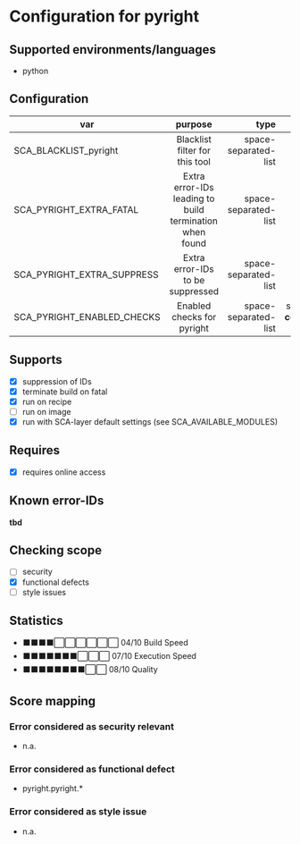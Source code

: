 # Configuration for pyright

## Supported environments/languages

* python

## Configuration

| var | purpose | type | default |
| ------------- |:-------------:| -----:| -----:
| SCA_BLACKLIST_pyright | Blacklist filter for this tool | space-separated-list | "linux-*"
| SCA_PYRIGHT_EXTRA_FATAL | Extra error-IDs leading to build termination when found | space-separated-list | ""
| SCA_PYRIGHT_EXTRA_SUPPRESS | Extra error-IDs to be suppressed | space-separated-list | ""
| SCA_PYRIGHT_ENABLED_CHECKS | Enabled checks for pyright | space-separated-list | see __pyright-core.bbclass__ for details

## Supports

* [x] suppression of IDs
* [x] terminate build on fatal
* [x] run on recipe
* [ ] run on image
* [x] run with SCA-layer default settings (see SCA_AVAILABLE_MODULES)

## Requires

* [x] requires online access

## Known error-IDs

__tbd__

## Checking scope

* [ ] security
* [x] functional defects
* [ ] style issues

## Statistics

* ⬛⬛⬛⬛⬜⬜⬜⬜⬜⬜ 04/10 Build Speed
* ⬛⬛⬛⬛⬛⬛⬛⬜⬜⬜ 07/10 Execution Speed
* ⬛⬛⬛⬛⬛⬛⬛⬛⬜⬜ 08/10 Quality

## Score mapping

### Error considered as security relevant

* n.a.

### Error considered as functional defect

* pyright.pyright.*

### Error considered as style issue

* n.a.
